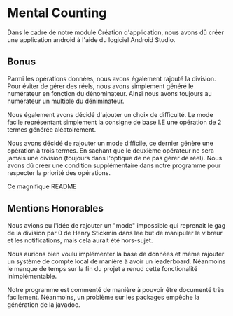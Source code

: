 # Mental Counting

Dans le cadre de notre module Création d'application, nous avons dû créer une application android à l'aide du logiciel Android Studio.

## Bonus

Parmi les opérations données, nous avons également rajouté la division. Pour éviter de gérer des réels, nous avons simplement généré le numérateur en fonction du dénominateur. Ainsi nous avons toujours au numérateur un multiple du déniminateur.

Nous également avons décidé d'ajouter un choix de difficulté. Le mode facile représentant simplement la consigne de base I.E une opération de 2 termes générée aléatoirement. 

Nous avons décidé de rajouter un mode difficile, ce dernier génère une opération à trois termes. En sachant que le deuxième opérateur ne sera jamais une division (toujours dans l'optique de ne pas gérer de réel). Nous avons dû créer une condition supplémentaire dans notre programme pour respecter la priorité des opérations. 

Ce magnifique README

## Mentions Honorables

Nous avions eu l'idée de rajouter un "mode" impossible qui reprenait le gag de la division par 0 de Henry Stickmin dans lee but de manipuler le vibreur et les notifications, mais cela aurait été hors-sujet.

Nous aurions bien voulu implémenter la base de données et même rajouter un système de compte local de manière à avoir un leaderboard. Néanmoins le manque de temps sur la fin du projet a renud cette fonctionalité inimplémentable.

Notre programme est commenté de manière à pouvoir être documenté très facilement. Néanmoins, un problème sur les packages empêche la génération de la javadoc.